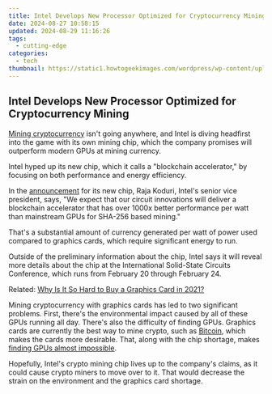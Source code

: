 ```yaml
---
title: Intel Develops New Processor Optimized for Cryptocurrency Mining
date: 2024-08-27 10:58:15
updated: 2024-08-29 11:16:26
tags:
  - cutting-edge
categories:
  - tech
thumbnail: https://static1.howtogeekimages.com/wordpress/wp-content/uploads/2022/02/Intel-Blockchain-Accelerator.jpg
---
```


## Intel Develops New Processor Optimized for Cryptocurrency Mining

[Mining cryptocurrency](https://vimeo-videos.techidaily.com/updated-in-2024-mastering-video-allure-securing-top-spots-with-the-vimeo-experts/) isn't going anywhere, and Intel is diving headfirst into the game with its own mining chip, which the company promises will outperform modern GPUs at mining currency.

 Intel hyped up its new chip, which it calls a "blockchain accelerator," by focusing on both performance and energy efficiency.

 In the [announcement](https://www.intel.com/content/www/us/en/newsroom/opinion/thoughts-blockchain-custom-compute-group.html) for its new chip, Raja Koduri, Intel's senior vice president, says, "We expect that our circuit innovations will deliver a blockchain accelerator that has over 1000x better performance per watt than mainstream GPUs for SHA-256 based mining."

 That's a substantial amount of currency generated per watt of power used compared to graphics cards, which require significant energy to run.

 Outside of the preliminary information about the chip, Intel says it will reveal more details about the chip at the International Solid-State Circuits Conference, which runs from February 20 through February 24.

Related: [Why Is It So Hard to Buy a Graphics Card in 2021?](https://extra-resources.techidaily.com/strategic-wordplay-crafting-engaging-blurbs/) 

 Mining cryptocurrency with graphics cards has led to two significant problems. First, there's the environmental impact caused by all of these GPUs running all day. There's also the difficulty of finding GPUs. Graphics cards are currently the best way to mine crypto, such as [Bitcoin](https://extra-support.techidaily.com/navigating-through-excellent-hdr-cam-choices-for-2024/), which makes the cards more desirable. That, along with the chip shortage, makes [finding GPUs almost impossible](https://extra-resources.techidaily.com/strategic-wordplay-crafting-engaging-blurbs/).

 Hopefully, Intel's crypto mining chip lives up to the company's claims, as it could cause crypto miners to move over to it. That would decrease the strain on the environment and the graphics card shortage.

<ins class="adsbygoogle"
     style="display:block"
     data-ad-format="autorelaxed"
     data-ad-client="ca-pub-7571918770474297"
     data-ad-slot="1223367746"></ins>



<ins class="adsbygoogle"
     style="display:block"
     data-ad-client="ca-pub-7571918770474297"
     data-ad-slot="8358498916"
     data-ad-format="auto"
     data-full-width-responsive="true"></ins>
